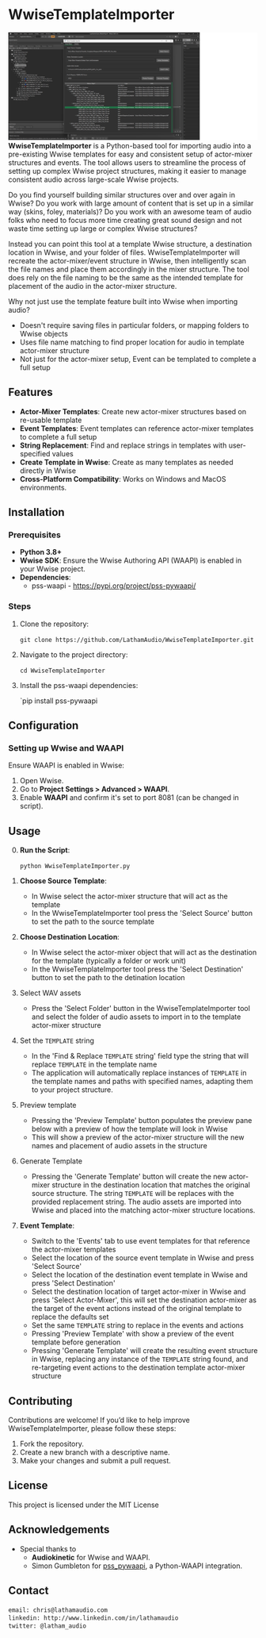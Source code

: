 # WwiseTemplateImporter
![WwiseTemplateImporter](/screenshots/4-PreviewTemplate.png?raw=true "WwiseTemplateImporter")
**WwiseTemplateImporter** is a Python-based tool for importing audio into a pre-existing Wwise templates for easy and consistent setup of actor-mixer structures and events. The tool allows users to streamline the process of setting up complex Wwise project structures, making it easier to manage consistent audio  across large-scale Wwise projects. 

Do you find yourself building similar structures over and over again in Wwise? Do you work with large amount of content that is set up in a similar way (skins, foley, materials)? Do you work with an awesome team of audio folks who need to focus more time creating great sound design and not waste time setting up large or complex Wwise structures?

Instead you can point this tool at a template Wwise structure, a destination location in Wwise, and your folder of files. WwiseTemplateImporter will recreate the actor-mixer/event structure in Wwise, then intelligently scan the file names and place them accordingly in the mixer structure. The tool does rely on the file naming to be the same as the intended template for placement of the audio in the actor-mixer structure.

Why not just use the template feature built into Wwise when importing audio?
- Doesn't require saving files in particular folders, or mapping folders to Wwise objects
- Uses file name matching to find proper location for audio in template actor-mixer structure
- Not just for the actor-mixer setup, Event can be templated to complete a full setup 

## Features

- **Actor-Mixer Templates**: Create new actor-mixer structures based on re-usable template
- **Event Templates**: Event templates can reference actor-mixer templates to complete a full setup
- **String Replacement**: Find and replace strings in templates with user-specified values
- **Create Template in Wwise**: Create as many templates as needed directly in Wwise
- **Cross-Platform Compatibility**: Works on Windows and MacOS environments.

## Installation

### Prerequisites

- **Python 3.8+**
- **Wwise SDK**: Ensure the Wwise Authoring API (WAAPI) is enabled in your Wwise project.
- **Dependencies**: 
	- pss-waapi - https://pypi.org/project/pss-pywaapi/

### Steps

1. Clone the repository:
    
    `git clone https://github.com/LathamAudio/WwiseTemplateImporter.git`
    
2. Navigate to the project directory:
    
    `cd WwiseTemplateImporter`
    
3. Install the pss-waapi dependencies:
    
	`pip install pss-pywaapi
    

## Configuration

### Setting up Wwise and WAAPI

Ensure WAAPI is enabled in Wwise:

1. Open Wwise.
2. Go to **Project Settings > Advanced > WAAPI**.
3. Enable **WAAPI** and confirm it's set to port 8081 (can be changed in script).

## Usage

0. **Run the Script**:
    
    `python WwiseTemplateImporter.py`
    
1. **Choose Source Template**: 
    - In Wwise select the actor-mixer structure that will act as the template
    - In the WwiseTemplateImporter tool press the 'Select Source' button to set the path to the source template 
    
2. **Choose Destination Location**: 
    - In Wwise select the actor-mixer object that will act as the destination for the template (typically a folder or work unit)
    - In the WwiseTemplateImporter tool press the 'Select Destination' button to set the path to the detination location
    
3. Select WAV assets
	- Press the 'Select Folder' button in the WwiseTemplateImporter tool and select the folder of audio assets to import in to the template actor-mixer structure
	
4.  Set the `TEMPLATE` string
	- In the 'Find & Replace `TEMPLATE` string' field type the string that will replace `TEMPLATE` in the template name
    - The application will automatically replace instances of `TEMPLATE` in the template names and paths with specified names, adapting them to your project structure.
    
5. Preview template
	- Pressing the 'Preview Template' button populates the preview pane below with a preview of how the template will look in Wwise
	- This will show a preview of the actor-mixer structure will the new names and placement of audio assets in the structure
	
6. Generate Template
	- Pressing the 'Generate Template' button will create the new actor-mixer structure in the destination location that matches the original source structure. The string `TEMPLATE` will be replaces with the provided replacement string. The audio assets are imported into Wwise and placed into the matching actor-mixer structure locations.

7. **Event Template**:
	- Switch to the 'Events' tab to use event templates for that reference the actor-mixer templates
    - Select the location of the source event template in Wwise and press 'Select Source'
    - Select the location of the destination event template in Wwise and press 'Select Destination'
    - Select the destination location of target actor-mixer in Wwise and press 'Select Actor-Mixer', this will set the destination actor-mixer as the target of the event actions instead of the original template to replace the defaults set
    - Set the same `TEMPLATE` string to replace in the events and actions
    - Pressing 'Preview Template' with show a preview of the event template before generation
    - Pressing 'Generate Template' will create the resulting event structure in Wwise, replacing any instance of the `TEMPLATE` string found, and re-targeting event actions to the destination template actor-mixer structure

## Contributing

Contributions are welcome! If you’d like to help improve WwiseTemplateImporter, please follow these steps:

1. Fork the repository.
2. Create a new branch with a descriptive name.
3. Make your changes and submit a pull request.


## License

This project is licensed under the MIT License

## Acknowledgements

- Special thanks to 
	- **Audiokinetic** for Wwise and WAAPI.
	- Simon Gumbleton for [pss_pywaapi](https://github.com/some_repo), a Python-WAAPI integration.


## Contact
	email: chris@lathamaudio.com
	linkedin: http://www.linkedin.com/in/lathamaudio
	twitter: @latham_audio
